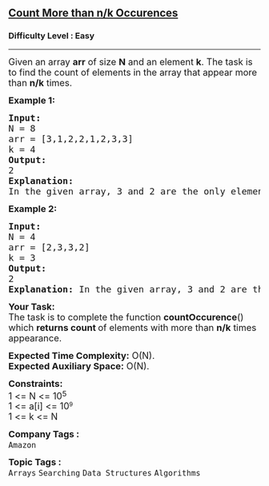 <h2><a href="https://practice.geeksforgeeks.org/problems/count-element-occurences/1?utm_source=geeksforgeeks&utm_medium=article_practice_tab&utm_campaign=article_practice_tab">Count More than n/k Occurences</a></h2><h3>Difficulty Level : Easy</h3><hr><div class="problems_problem_content__Xm_eO"><p><span style="font-size: 18px;">Given an array <strong>arr</strong>&nbsp;of size <strong>N</strong> and an element <strong>k</strong>. The task is to find the count of elements in the array that appear more than <strong>n/k</strong> times.</span></p>
<p><span style="font-size: 18px;"><strong>Example 1:</strong></span></p>
<pre><span style="font-size: 18px;"><strong>Input:
</strong>N = 8
arr = [3,1,2,2,1,2,3,3]
k = 4
<strong>Output: <br></strong>2<strong>
Explanation: <br></strong>In the given array, 3 and 2 are the only elements that appears more than n/k times.</span>
</pre>
<p><span style="font-size: 18px;"><strong>Example 2:</strong></span></p>
<pre><span style="font-size: 18px;"><strong>Input:
</strong>N = 4
arr = [2,3,3,2]
k = 3
<strong>Output: <br></strong>2<strong>
Explanation: </strong>In the given array, 3 and 2 are the only elements that appears more than n/k times. So the count of elements are 2.</span></pre>
<p><span style="font-size: 18px;"><strong>Your Task:</strong><br>The task is to complete the function <strong>countOccurence</strong>() which <strong>returns count </strong>of elements with more than <strong>n/k</strong> times appearance.</span></p>
<p><span style="font-size: 18px;"><strong>Expected Time Complexity:</strong>&nbsp;O(N).<br><strong>Expected Auxiliary Space:</strong>&nbsp;O(N).</span></p>
<p><span style="font-size: 18px;"><strong>Constraints:</strong><br>1 &lt;= N &lt;= 10</span><sup><span style="font-size: 15px;">5</span></sup><br><span style="font-size: 18px;">1 &lt;= a[i] &lt;= 10</span><sup>9</sup><br><span style="font-size: 18px;">1 &lt;= k &lt;= N</span></p></div><p><span style=font-size:18px><strong>Company Tags : </strong><br><code>Amazon</code>&nbsp;<br><p><span style=font-size:18px><strong>Topic Tags : </strong><br><code>Arrays</code>&nbsp;<code>Searching</code>&nbsp;<code>Data Structures</code>&nbsp;<code>Algorithms</code>&nbsp;